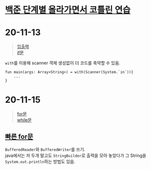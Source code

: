 [백준 단계별 올라가면서 코틀린 연습](https://www.acmicpc.net/step, "baekjoon link")
===================================================================================

# 20-11-13   
> [입출력](https://www.acmicpc.net/step/1, "입출력 link")   
> [if문](https://www.acmicpc.net/step/4, "if문 link")   

`with`를 이용해 scanner 객체 생성없이 더 코드를 축약할 수 있음.
```
fun main(args: Array<String>) = with(Scanner(System.`in`)){
    ...
}
```

# 20-11-15
> [for문](https://www.acmicpc.net/step/3, "for문 link")   
> [while문](https://www.acmicpc.net/step/2, "while문 link")   

## [빠른 for문](https://www.acmicpc.net/problem/15552, "빠른 for문 link")
`BufferedReader`와 `BufferedWriter`를 쓰기.   
java에서는 저 두개 말고도 `StringBuilder`로 출력을 모아 놓았다가 그 String을 `System.out.println`하는 방법도 있음.
